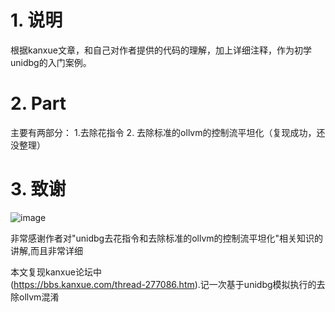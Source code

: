 # 1. 说明
根据kanxue文章，和自己对作者提供的代码的理解，加上详细注释，作为初学unidbg的入门案例。

# 2. Part
主要有两部分：   1.去除花指令   2. 去除标准的ollvm的控制流平坦化（复现成功，还没整理）

# 3. 致谢
![image](https://github.com/FBLeee/unidbg-anti/assets/50468890/c0c07b26-58a4-44db-8008-84d872407fb7)

非常感谢作者对"unidbg去花指令和去除标准的ollvm的控制流平坦化"相关知识的讲解,而且非常详细   

本文复现kanxue论坛中   
(https://bbs.kanxue.com/thread-277086.htm).记一次基于unidbg模拟执行的去除ollvm混淆
